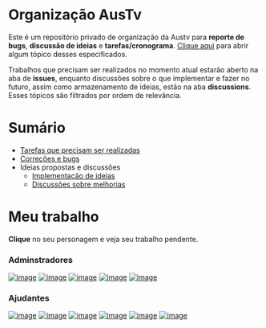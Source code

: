 # Organização AusTv
Este é um repositório privado de organização da Austv para **reporte de bugs**, **discussão de ideias** e **tarefas/cronograma**. [Clique aqui](https://github.com/austv-minecraft/BugsAustv/issues/new/choose) para abrir algum tópico desses especificados.

Trabalhos que precisam ser realizados no momento atual estarão aberto na aba de **issues**, enquanto discussões sobre o que implementar e fazer no futuro, assim como armazenamento de ideias, estão na aba **discussions**. Esses tópicos são filtrados por ordem de relevância.

# Sumário
- [Tarefas que precisam ser realizadas](https://github.com/austv-minecraft/BugsAustv/issues?q=is%3Aopen%20is%3Aissue%20project%3Aaustv-minecraft%2F10)
- [Correções e bugs](https://github.com/austv-minecraft/BugsAustv/issues?q=is%3Aopen%20is%3Aissue%20project%3Aaustv-minecraft%2F13)
- Ideias propostas e discussões
  - [Implementação de ideias](https://github.com/austv-minecraft/AusTv/discussions/categories/ideia?discussions_q=)
  - [Discussões sobre melhorias](https://github.com/austv-minecraft/AusTv/discussions/categories/opinioes?discussions_q=)

# Meu trabalho
**Clique** no seu personagem e veja seu trabalho pendente.

### Adminstradores
[![image](https://github.com/user-attachments/assets/99c3245f-5a94-4c87-8eb7-35c6a6513e43)](https://github.com/austv-minecraft/BugsAustv/issues/assigned/leogianfagna) [![image](https://github.com/user-attachments/assets/57c7143f-cc4a-4e78-9316-afb876894809)](https://github.com/austv-minecraft/BugsAustv/issues/assigned/Micosedeunha) 
[![image](https://github.com/user-attachments/assets/e34e191d-fad1-41de-89c2-3175039c364c)](https://github.com/austv-minecraft/BugsAustv/issues/assigned/lemoslucass) [![image](https://github.com/user-attachments/assets/124012d2-92a3-4b22-80dd-5c87eddc9fdf)](https://github.com/austv-minecraft/BugsAustv/issues/assigned/Batatoones) [![image](https://github.com/user-attachments/assets/2f2b2962-56e9-4fbe-8c64-abfab39b02ed)](https://github.com/austv-minecraft/BugsAustv/issues/assigned/MathMSilva)

### Ajudantes
[![image](https://github.com/user-attachments/assets/08c17b4c-b7a9-4fdf-b362-b1a4e675c336)](https://github.com/austv-minecraft/BugsAustv/issues/created_by/Yokiro27)
[![image](https://github.com/user-attachments/assets/79e56a05-bbf5-4dfc-ae8e-2a23446d0dae)](https://github.com/austv-minecraft/BugsAustv/issues/created_by/buniiswie)
[![image](https://github.com/user-attachments/assets/dba4448b-e980-4e4d-827e-190c5eff8b40)](https://github.com/austv-minecraft/BugsAustv/issues/created_by/andrelsbc)
[![image](https://github.com/user-attachments/assets/19c6758d-da7b-4c1b-b993-8fb3f7a9feb9)](https://github.com/austv-minecraft/BugsAustv/issues/created_by/vmizga)
[![image](https://github.com/user-attachments/assets/0603a5aa-cd8d-4610-9cd6-69711c9a20f6)](https://github.com/austv-minecraft/BugsAustv/issues/created_by/aamandarfl)
[![image](https://github.com/user-attachments/assets/0603a5aa-cd8d-4610-9cd6-69711c9a20f6)](https://github.com/austv-minecraft/BugsAustv/issues/created_by/HARUzkk)


